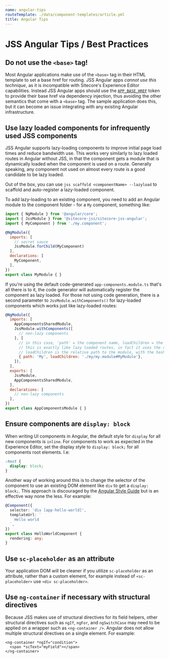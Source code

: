```yaml
---
name: angular-tips
routeTemplate: ./data/component-templates/article.yml
title: Angular Tips
---
```


# JSS Angular Tips / Best Practices

## Do not use the `<base>` tag!

Most Angular applications make use of the `<base>` tag in their HTML template to set a base href for routing. JSS Angular apps _cannot use this technique_, as it is incompatible with Sitecore's Experience Editor capabilities. Instead JSS Angular apps should use the [`APP_BASE_HREF`](https://angular.io/api/common/APP_BASE_HREF) token to provide their base href via dependency injection, thus avoiding the other semantics that come with a `<base>` tag. The sample application does this, but it can become an issue integrating with any existing Angular infrastructure.

## Use lazy loaded components for infrequently used JSS components

JSS Angular supports lazy-loading components to improve initial page load times and reduce bandwidth use. This works very similarly to lazy loaded routes in Angular without JSS, in that the component gets a module that is dynamically loaded when the component is used on a route. Generally speaking, any component not used on almost every route is a good candidate to be lazy loaded.

Out of the box, you can use `jss scaffold <componentName> --lazyload` to scaffold and auto-register a lazy-loaded component.

To add lazy-loading to an existing component, you need to add an Angular module to the component folder - for a `My` component, something like:

```js
import { NgModule } from '@angular/core';
import { JssModule } from '@sitecore-jss/sitecore-jss-angular';
import { MyComponent } from './my.component';

@NgModule({
  imports: [
    // secret sauce
    JssModule.forChild(MyComponent)
  ],
  declarations: [
    MyComponent,
  ],
})
export class MyModule { }
```

If you're using the default code-generated `app-components.module.ts` that's all there is to it, the code generator will automatically register the component as lazy loaded. For those not using code generation, there is a second parameter to `JssModule.withComponents()` for lazy-loaded components which works just like lazy-loaded routes:

```js
@NgModule({
  imports: [
    AppComponentsSharedModule,
    JssModule.withComponents([
      // non-lazy components
    ], [
      // in this case, 'path' = the component name, loadChildren = the module path to load for it
      // this is exactly like lazy loaded routes, in fact it uses the router under the hood to do it.
      // loadChildren is the relative path to the module, with the hash and then the name of the exported module class.
      { path: 'My', loadChildren: './my/my.module#MyModule'},
    ]),
  ],
  exports: [
    JssModule,
    AppComponentsSharedModule,
  ],
  declarations: [
    // non-lazy components
  ],
})
export class AppComponentsModule { }
```

## Ensure components are `display: block`

When writing UI components in Angular, the default style for `display` for all new components is `inline`. For components to work as expected in the Experience Editor, set the display style to `display: block;` for all components root elements. I.e:

```css
:host {
  display: block;
}
```

Another way of working around this is to change the selector of the component to use an existing DOM element like `div` to get a `display: block;`. This approach is discouraged by the [Angular Style Guide](https://angular.io/guide/styleguide#components-as-elements) but is an effective way none the less. For example:

```ts
@Component({
  selector: 'div [app-hello-world]',
  templateUrl: `
    Hello world
  `,
})
export class HelloWorldComponent {
  rendering: any;
}
```

## Use `sc-placeholder` as an attribute

Your application DOM will be cleaner if you utilize `sc-placeholder` as an attribute, rather than a custom element, for example instead of `<sc-placeholder>` use `<div sc-placeholder>`.

## Use `ng-container` if necessary with structural directives

Because JSS makes use of structural directives for its field helpers, other structural directives such as `ngIf`, `ngFor`, and `ngSwitchCase` may need to be applied on a wrapper such as `<ng-container />`. Angular does not allow multiple structural directives on a single element. For example:

```
<ng-container *ngIf="condition">
  <span *scText="myField"></span>
</ng-container>
```


